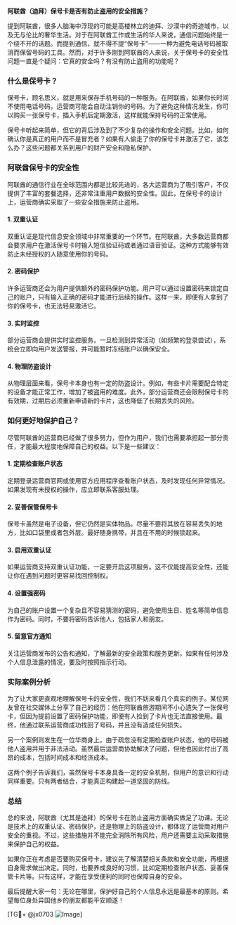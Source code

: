 **阿联酋（迪拜）保号卡是否有防止盗用的安全措施？**

提到阿联酋，很多人脑海中浮现的可能是高楼林立的迪拜、沙漠中的奇迹城市，以及无与伦比的奢华生活。对于在阿联酋工作或生活的华人来说，通信问题始终是一个绕不开的话题。而提到通信，就不得不提“保号卡”——一种为避免电话号码被取消而保留号码的工具。然而，对于许多刚到阿联酋的人来说，关于保号卡的安全性问题一直是个疑问：它真的安全吗？有没有防止盗用的功能呢？

### 什么是保号卡？

保号卡，顾名思义，就是用来保存手机号码的一种服务。在阿联酋，如果你长时间不使用电话号码，运营商可能会自动注销你的号码。为了避免这种情况发生，你可以购买一张保号卡，插入手机后定期激活，这样就能保持号码的正常使用。

保号卡听起来简单，但它的背后涉及到了不少复杂的操作和安全问题。比如，如何确认你是真正的用户而不是冒充者？如果有人偷走了你的保号卡并激活了它，该怎么办？这些问题都关系到用户的财产安全和隐私保护。

### 阿联酋保号卡的安全性

阿联酋的通信行业在全球范围内都是比较先进的，各大运营商为了吸引客户，不仅提供了丰富的套餐选择，还非常注重用户数据的安全性。因此，在保号卡的设计上，运营商确实采取了一些安全措施来防止盗用。

#### 1. **双重认证**
   双重认证是现代信息安全领域中非常重要的一个环节。在阿联酋，大多数运营商都会要求用户在激活保号卡时输入短信验证码或者通过语音验证。这种方式能够有效防止未经授权的人随意使用你的号码。

#### 2. **密码保护**
   许多运营商还会为用户提供额外的密码保护功能。用户可以通过设置密码来锁定自己的账户，只有输入正确的密码才能进行后续的操作。这样一来，即便有人拿到了你的保号卡，也无法轻易激活它。

#### 3. **实时监控**
   部分运营商会提供实时监控服务，一旦检测到异常活动（如频繁的登录尝试），系统会立即向用户发送警报，并可能暂时冻结账户以确保安全。

#### 4. **物理防盗设计**
   从物理层面来看，保号卡本身也有一定的防盗设计。例如，有些卡片需要配合特定的设备才能正常工作，增加了被盗用的难度。此外，部分运营商还会限制保号卡的有效期，过期后必须重新申请新的卡片，这也降低了长期丢失的风险。

### 如何更好地保护自己？

尽管阿联酋的运营商已经做了很多努力，但作为用户，我们也需要承担起一部分责任，才能最大程度地保障自己的权益。以下是一些建议：

#### 1. **定期检查账户状态**
   定期登录运营商官网或使用官方应用程序查看账户状态，及时发现任何异常情况。如果发现有未授权的操作，应立即联系客服处理。

#### 2. **妥善保管保号卡**
   保号卡虽然是电子设备，但它仍然是实体物品。尽量不要将其放在容易丢失的地方，比如口袋里或者包外层。最好随身携带，并且在不用的时候锁起来。

#### 3. **启用双重认证**
   如果运营商支持双重认证功能，一定要开启这项服务。这不仅能提高安全性，还能让你在遇到问题时更容易找回控制权。

#### 4. **设置强密码**
   为自己的账户设置一个复杂且不容易猜测的密码，避免使用生日、姓名等简单信息作为密码。同时，不要将密码告诉他人，包括家人和朋友。

#### 5. **留意官方通知**
   关注运营商发布的公告和通知，了解最新的安全政策和服务更新。如果有任何涉及个人信息泄露的情况，要及时按照指示行动。

### 实际案例分析

为了让大家更直观地理解保号卡的安全性，我们不妨来看几个真实的例子。某位网友曾在社交媒体上分享了自己的经历：他在阿联酋旅游期间不小心遗失了一张保号卡，但因为提前设置了密码保护功能，即便有人捡到了卡片也无法直接使用。最终，他通过联系运营商成功找回了号码，并且没有造成任何损失。

另一个案例则发生在一位华商身上。由于疏忽没有定期检查账户状态，他的号码被他人盗用并用于非法活动。虽然最后运营商协助解决了问题，但他也因此付出了高昂的成本，包括时间成本和经济成本。

这两个例子告诉我们，虽然保号卡本身具备一定的安全机制，但用户的意识和行动同样重要。只有两者结合，才能真正构建起一道坚固的防线。

### 总结

总的来说，阿联酋（尤其是迪拜）的保号卡在防止盗用方面确实做足了功课。无论是技术上的双重认证、密码保护，还是物理上的防盗设计，都体现了运营商对用户安全的重视。不过，这些措施并不能完全消除所有风险，用户还需要主动采取措施来保护自己的权益。

如果你正在考虑是否要购买保号卡，建议先了解清楚相关条款和安全功能，再根据自身需求做出决定。同时，也要养成良好的习惯，比如定期检查账户状态、妥善保管卡片等。只有这样，才能在享受便利的同时也保障自身的安全。

最后提醒大家一句：无论在哪里，保护好自己的个人信息永远是最基本的原则。希望每位身处异国他乡的朋友都能平安顺遂！

[TG💪+ @jx0703 ![Image](https://github.com/user-attachments/assets/dbca1d08-cadb-493c-b0ec-ad6f7a83f270)]
